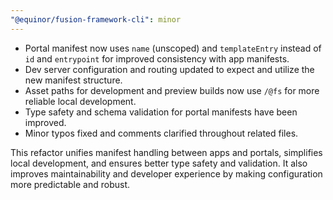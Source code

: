 ```yaml
---
"@equinor/fusion-framework-cli": minor
---
```


- Portal manifest now uses `name` (unscoped) and `templateEntry` instead of `id` and `entrypoint` for improved consistency with app manifests.
- Dev server configuration and routing updated to expect and utilize the new manifest structure.
- Asset paths for development and preview builds now use `/@fs` for more reliable local development.
- Type safety and schema validation for portal manifests have been improved.
- Minor typos fixed and comments clarified throughout related files.

This refactor unifies manifest handling between apps and portals, simplifies local development, and ensures better type safety and validation. It also improves maintainability and developer experience by making configuration more predictable and robust.
